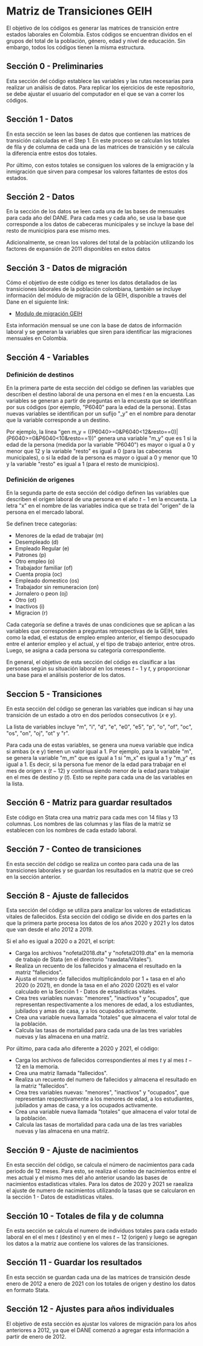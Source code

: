 # Matriz de Transiciones GEIH

El objetivo de los códigos es generar las matrices de transición entre estados laborales en Colombia. Estos códigos se encuentran dividos en el grupos del total de la población, género, edad y nivel de educación. Sin embargo, todos los códigos tienen la misma estructura. 


## Sección 0 - Preliminaries

Esta sección del código establece las variables y las rutas necesarias para realizar un análisis de datos. Para replicar los ejercicios de este repositorio, se debe ajustar el usuario del computador en el que se van a correr los códigos. 

## Sección 1 - Datos 

En esta sección se leen las bases de datos que contienen las matrices de transición calculadas en el Step 1. En este proceso se calculan los totales de fila y de columna de cada una de las matrices de transición y se cálcula la diferencia entre estos dos totales. 

Por último, con estos totales se consiguen los valores de la emigración y la inmigración que sirven para compesar los valores faltantes de estos dos estados. 



## Sección 2 -  Datos

En la sección de los datos se leen cada una de las bases de mensuales para cada año del DANE. Para cada mes y cada año, se usa la base que corresponde a los datos de cabeceras municipales y se incluye la base del resto de municipios para ese mismo mes. 

Adicionalmente, se crean los valores del total de la población utilizando los factores de expansión de 2011 disponibles en estos datos

## Sección 3 - Datos de migración

Cómo el objetivo de este código es tener los datos detallados de las transiciones laborales de la población colombiana, también se incluye información del módulo de migración de la GEIH, disponible a través del Dane en el siguiente link: 

- [Modulo de migración GEIH][migracion-link]

[migracion-link]: https://microdatos.dane.gov.co/index.php/catalog/MERCLAB-Microdatos#_r=&collection=&country=&dtype=&from=1970&page=1&ps=&sid=&sk=&sort_by=title&sort_order=&to=2022&topic=&view=s&vk=

Esta información mensual se une con la base de datos de información laboral y se generan la variables que siren para identificar las migraciones mensuales en Colombia. 

## Sección 4 - Variables 

### Definición de destinos

En la primera parte de esta sección del código se definen las variables que describen el destino laboral de una persona en el mes $t$ en la encuesta. Las variables se generan a partir de preguntas en la encuesta que se identifican por sus códigos (por ejemplo, "P6040" para la edad de la persona). Estas nuevas variables se identifican por un sufijo "_y" en el nombre para denotar que la variable corresponde a un destino.

Por ejemplo, la línea "gen m_y = ((P6040>=0&P6040<12&resto==0)|(P6040>=0&P6040<10&resto==1))" genera una variable "m_y" que es 1 si la edad de la persona (medida por la variable "P6040") es mayor o igual a 0 y menor que 12 y la variable "resto" es igual a 0 (para las cabeceras municipales), o si la edad de la persona es mayor o igual a 0 y menor que 10 y la variable "resto" es igual a 1 (para el resto de municipios).

### Definición de origenes 

En la segunda parte de esta sección del código definen las variables que describen el origen laboral de una persona en el año $t-1$ en la  encuesta. La letra "x" en el nombre de las variables indica que se trata del "origen" de la persona en el mercado laboral.

Se definen trece categorías:

- Menores de la edad de trabajar (m)
- Desempleado (d)
- Empleado Regular (e)
- Patrones (p)
- Otro empleo (o)
- Trabajador familiar (of)
- Cuenta propia (oc)
- Empleado domestico (os)
- Trabajador sin remuneracion (on)
- Jornalero o peon (oj)
- Otro (ot)
- Inactivos (i)
- Migracion (r)

Cada categoría se define a través de unas condiciones que se aplican a las variables que corresponden a preguntas retrospectivas de la GEIH, tales como la edad, el estatus de empleo empleo anterior, el tiempo desocupado entre el anterior empleo y el actual, y el tipo de trabajo anterior, entre otros. Luego, se asigna a cada persona su categoría correspondiente.

En general, el objetivo de esta sección del código es clasificar a las personas según su situación laboral en los meses $t-1$ y $t$, y proporcionar una base para el análisis posterior de los datos.

## Seccion 5 - Transiciones 

En esta sección del código se generan las variables que indican si hay una transición de un estado a otro en dos períodos consecutivos ($x$ e $y$).

La lista de variables incluye "m", "i", "d", "e", "e0", "e5", "p", "o", "of", "oc", "os", "on", "oj", "ot" y "r".

Para cada una de estas variables, se genera una nueva variable que indica si ambas (x e y) tienen un valor igual a 1. Por ejemplo, para la variable "m", se genera la variable "m_m" que es igual a 1 si "m_x" es igual a 1 y "m_y" es igual a 1. Es decir, si la persona fue menor de la edad para trabajar en el mes de origen x ($t-12$) y continua siendo menor de la edad para trabajar en el mes de destino $y$ ($t$). Esto se repite para cada una de las variables en la lista.

## Sección 6 - Matriz para guardar resultados

Este código en Stata crea una matriz para cada mes con 14 filas y 13 columnas. Los nombres de las columnas y las filas de la matriz se establecen con los nombres de cada estado laboral.

## Sección 7 - Conteo de transiciones

En esta sección del código se realiza un conteo para cada una de las transiciones laborales y se guardan los resultados en la matriz que se creó en la sección anterior. 

## Sección 8 - Ajuste de fallecidos

Esta sección del código se utiliza para analizar los valores de estadisticas vitales de fallecidos. Esta sección del código se divide en dos partes en la que la primera parte procesa los datos de los años 2020 y 2021 y los datos que van desde el año 2012 a 2019. 

Si el año es igual a 2020 o a 2021, el script:
- Carga los archivos "nofetal2018.dta" y "nofetal2019.dta" en la memoria de trabajo de Stata (en el directorio "rawdata/Vitales").
- Realiza un recuento de los fallecidos y almacena el resultado en la matriz "fallecidos".
- Ajusta el numero de fallecidos multiplicándolo por 1 + tasa en el año 2020 (o 2021), en donde la tasa en el año 2020 (2021) es el valor calculado en la Sección 1 - Datos de estadísticas vitales.
- Crea tres variables nuevas: "menores", "inactivos" y "ocupados", que representan respectivamente a los menores de edad, a los estudiantes, jubilados y amas de casa, y a los ocupados activamente.
- Crea una variable nueva llamada "totales" que almacena el valor total de la población.
 - Calcula las tasas de mortalidad para cada una de las tres variables nuevas y las almacena en una matríz.

Por último, para cada año diferente a 2020 y 2021, el código: 
- Carga los archivos de fallecidos correspondientes al mes $t$ y al mes $t-12$ en la memoria.
- Crea una matriz llamada "fallecidos".
- Realiza un recuento del numero de fallecidos y almacena el resultado en la matriz "fallecidos".
- Crea tres variables nuevas: "menores", "inactivos" y "ocupados", que representan respectivamente a los menores de edad, a los estudiantes, jubilados y amas de casa, y a los ocupados activamente.
- Crea una variable nueva llamada "totales" que almacena el valor total de la población.
- Calcula las tasas de mortalidad para cada una de las tres variables nuevas y las almacena en una matríz.


## Sección 9 - Ajuste de nacimientos

En esta sección del código, se calcula el número de nacimientos para cada periodo de 12 meses. Para esto, se realiza el conteo de nacimientos entre el mes actual y el mismo mes del año anterior usando las bases de nacimientos estadisticas vitales. Para los datos de 2020 y 2021 se raealiza el ajuste de numero de nacimientos utilizando la tasas que se calcularon en la sección 1 - Datos de estadísticas vitales. 

## Sección 10 - Totales de fila y de columna

En esta sección se calcula el numero de individuos totales para cada estado laboral en el el mes $t$ (destino) y en el mes $t-12$ (origen) y luego se agregan los datos a la matriz aue contiene los valores de las transiciones. 

## Sección 11 - Guardar los resultados

En esta sección se guardan cada una de las matrices de transición desde enero de 2012 a enero de 2021 con los totales de origen y destino los datos en formato Stata.  

## Sección 12 -  Ajustes para años individuales

El objetivo de esta sección es ajustar los valores de migración para los años anteriores a 2012, ya que el DANE comenzó a agregar esta información a partir de enero de 2012. 
